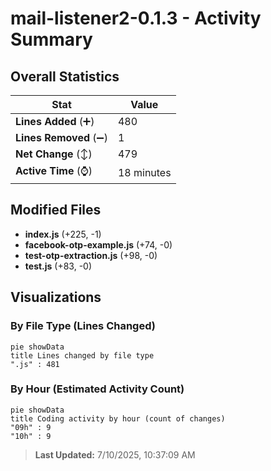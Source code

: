 # mail-listener2-0.1.3 - Activity Summary 

## Overall Statistics

| Stat                   | Value                                                             |
| ---------------------- | ----------------------------------------------------------------- |
| **Lines Added** (➕)   | 480                                          |
| **Lines Removed** (➖) | 1                                        |
| **Net Change** (↕)    | 479                |
| **Active Time** (⌚)   | 18 minutes |


## Modified Files
- **index.js** (+225, -1)
- **facebook-otp-example.js** (+74, -0)
- **test-otp-extraction.js** (+98, -0)
- **test.js** (+83, -0)

## Visualizations

### By File Type (Lines Changed)

```mermaid
pie showData
title Lines changed by file type
".js" : 481
```

### By Hour (Estimated Activity Count)

```mermaid
pie showData
title Coding activity by hour (count of changes)
"09h" : 9
"10h" : 9
```


> **Last Updated:** 7/10/2025, 10:37:09 AM